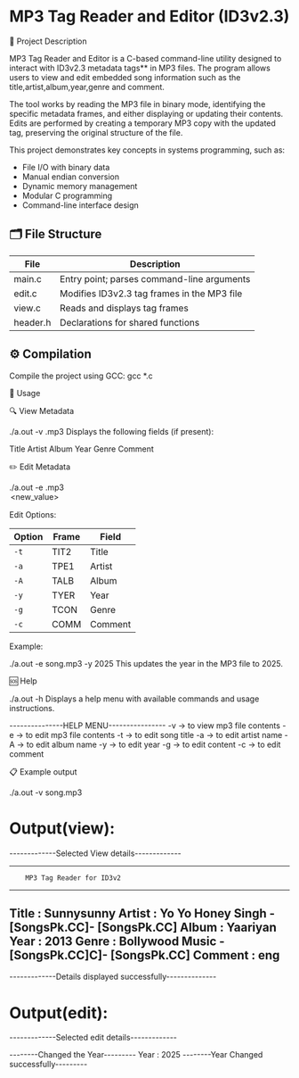 # MP3 Tag Reader and Editor (ID3v2.3)

📄 Project Description

MP3 Tag Reader and Editor is a C-based command-line utility designed to interact with ID3v2.3 metadata tags** in MP3 files. The program allows users to view and edit embedded song information such as the title,artist,album,year,genre and comment.

The tool works by reading the MP3 file in binary mode, identifying the specific metadata frames, and either displaying or updating their contents. Edits are performed by creating a temporary MP3 copy with the updated tag, preserving the original structure of the file.

This project demonstrates key concepts in systems programming, such as:

- File I/O with binary data
- Manual endian conversion
- Dynamic memory management
- Modular C programming
- Command-line interface design

## 🗂️ File Structure

| File         | Description                                      |
|--------------|--------------------------------------------------|
|   main.c     | Entry point; parses command-line arguments       |
|   edit.c     | Modifies ID3v2.3 tag frames in the MP3 file      |
|   view.c     | Reads and displays tag frames                    |
|   header.h   | Declarations for shared functions                |

## ⚙️ Compilation

Compile the project using GCC:
gcc *.c


🚀 Usage

🔍 View Metadata

./a.out -v <filename>.mp3
Displays the following fields (if present):

Title
Artist
Album
Year
Genre
Comment

✏️ Edit Metadata

./a.out -e <filename>.mp3 <option> <new_value>

Edit Options:

| Option | Frame | Field   |
| ------ | ----- | ------- |
| `-t`   | TIT2  | Title   |
| `-a`   | TPE1  | Artist  |
| `-A`   | TALB  | Album   |
| `-y`   | TYER  | Year    |
| `-g`   | TCON  | Genre   |
| `-c`   | COMM  | Comment |


Example:

./a.out -e song.mp3 -y 2025
This updates the year in the MP3 file to 2025.

🆘 Help

./a.out -h
Displays a help menu with available commands and usage instructions.

---------------HELP MENU----------------
 -v -> to view mp3 file contents
 -e -> to edit mp3 file contents
 -t -> to edit song title
 -a -> to edit artist name
 -A -> to edit album name
 -y -> to edit year
 -g -> to edit content
 -c -> to edit comment

📋 Example output

./a.out -v song.mp3

# Output(view):
-------------Selected View details-------------

---------------------------------------------
        MP3 Tag Reader for ID3v2
---------------------------------------------
Title   :   Sunnysunny
Artist  :   Yo Yo Honey Singh - [SongsPk.CC]- [SongsPk.CC]
Album   :   Yaariyan
Year    :   2013
Genre   :   Bollywood Music - [SongsPk.CC]C]- [SongsPk.CC]
Comment :   eng
---------------------------------------------

-------------Details displayed successfully--------------

# Output(edit):
-------------Selected edit details-------------

--------Changed the Year---------
Year    :   2025
--------Year Changed successfully---------

